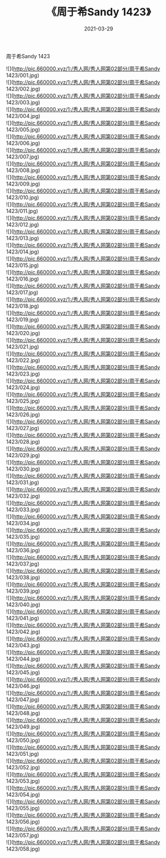 ﻿---
layout: post
title:  《周于希Sandy 1423》
date:   2021-03-29
img: http://pic.660000.xyz/1:/秀人网/秀人网第02部分/周于希Sandy 1423/000.jpg
categories: [美女, 清纯, 唯美]
---

周于希Sandy 1423

  ![](http://pic.660000.xyz/1:/秀人网/秀人网第02部分/周于希Sandy 1423/001.jpg) <br> ![](http://pic.660000.xyz/1:/秀人网/秀人网第02部分/周于希Sandy 1423/002.jpg) <br> ![](http://pic.660000.xyz/1:/秀人网/秀人网第02部分/周于希Sandy 1423/003.jpg) <br> ![](http://pic.660000.xyz/1:/秀人网/秀人网第02部分/周于希Sandy 1423/004.jpg) <br> ![](http://pic.660000.xyz/1:/秀人网/秀人网第02部分/周于希Sandy 1423/005.jpg) <br> ![](http://pic.660000.xyz/1:/秀人网/秀人网第02部分/周于希Sandy 1423/006.jpg) <br> ![](http://pic.660000.xyz/1:/秀人网/秀人网第02部分/周于希Sandy 1423/007.jpg) <br> ![](http://pic.660000.xyz/1:/秀人网/秀人网第02部分/周于希Sandy 1423/008.jpg) <br> ![](http://pic.660000.xyz/1:/秀人网/秀人网第02部分/周于希Sandy 1423/009.jpg) <br> ![](http://pic.660000.xyz/1:/秀人网/秀人网第02部分/周于希Sandy 1423/010.jpg) <br> ![](http://pic.660000.xyz/1:/秀人网/秀人网第02部分/周于希Sandy 1423/011.jpg) <br> ![](http://pic.660000.xyz/1:/秀人网/秀人网第02部分/周于希Sandy 1423/012.jpg) <br> ![](http://pic.660000.xyz/1:/秀人网/秀人网第02部分/周于希Sandy 1423/013.jpg) <br> ![](http://pic.660000.xyz/1:/秀人网/秀人网第02部分/周于希Sandy 1423/014.jpg) <br> ![](http://pic.660000.xyz/1:/秀人网/秀人网第02部分/周于希Sandy 1423/015.jpg) <br> ![](http://pic.660000.xyz/1:/秀人网/秀人网第02部分/周于希Sandy 1423/016.jpg) <br> ![](http://pic.660000.xyz/1:/秀人网/秀人网第02部分/周于希Sandy 1423/017.jpg) <br> ![](http://pic.660000.xyz/1:/秀人网/秀人网第02部分/周于希Sandy 1423/018.jpg) <br> ![](http://pic.660000.xyz/1:/秀人网/秀人网第02部分/周于希Sandy 1423/019.jpg) <br> ![](http://pic.660000.xyz/1:/秀人网/秀人网第02部分/周于希Sandy 1423/020.jpg) <br> ![](http://pic.660000.xyz/1:/秀人网/秀人网第02部分/周于希Sandy 1423/021.jpg) <br> ![](http://pic.660000.xyz/1:/秀人网/秀人网第02部分/周于希Sandy 1423/022.jpg) <br> ![](http://pic.660000.xyz/1:/秀人网/秀人网第02部分/周于希Sandy 1423/023.jpg) <br> ![](http://pic.660000.xyz/1:/秀人网/秀人网第02部分/周于希Sandy 1423/024.jpg) <br> ![](http://pic.660000.xyz/1:/秀人网/秀人网第02部分/周于希Sandy 1423/025.jpg) <br> ![](http://pic.660000.xyz/1:/秀人网/秀人网第02部分/周于希Sandy 1423/026.jpg) <br> ![](http://pic.660000.xyz/1:/秀人网/秀人网第02部分/周于希Sandy 1423/027.jpg) <br> ![](http://pic.660000.xyz/1:/秀人网/秀人网第02部分/周于希Sandy 1423/028.jpg) <br> ![](http://pic.660000.xyz/1:/秀人网/秀人网第02部分/周于希Sandy 1423/029.jpg) <br> ![](http://pic.660000.xyz/1:/秀人网/秀人网第02部分/周于希Sandy 1423/030.jpg) <br> ![](http://pic.660000.xyz/1:/秀人网/秀人网第02部分/周于希Sandy 1423/031.jpg) <br> ![](http://pic.660000.xyz/1:/秀人网/秀人网第02部分/周于希Sandy 1423/032.jpg) <br> ![](http://pic.660000.xyz/1:/秀人网/秀人网第02部分/周于希Sandy 1423/033.jpg) <br> ![](http://pic.660000.xyz/1:/秀人网/秀人网第02部分/周于希Sandy 1423/034.jpg) <br> ![](http://pic.660000.xyz/1:/秀人网/秀人网第02部分/周于希Sandy 1423/035.jpg) <br> ![](http://pic.660000.xyz/1:/秀人网/秀人网第02部分/周于希Sandy 1423/036.jpg) <br> ![](http://pic.660000.xyz/1:/秀人网/秀人网第02部分/周于希Sandy 1423/037.jpg) <br> ![](http://pic.660000.xyz/1:/秀人网/秀人网第02部分/周于希Sandy 1423/038.jpg) <br> ![](http://pic.660000.xyz/1:/秀人网/秀人网第02部分/周于希Sandy 1423/039.jpg) <br> ![](http://pic.660000.xyz/1:/秀人网/秀人网第02部分/周于希Sandy 1423/040.jpg) <br> ![](http://pic.660000.xyz/1:/秀人网/秀人网第02部分/周于希Sandy 1423/041.jpg) <br> ![](http://pic.660000.xyz/1:/秀人网/秀人网第02部分/周于希Sandy 1423/042.jpg) <br> ![](http://pic.660000.xyz/1:/秀人网/秀人网第02部分/周于希Sandy 1423/043.jpg) <br> ![](http://pic.660000.xyz/1:/秀人网/秀人网第02部分/周于希Sandy 1423/044.jpg) <br> ![](http://pic.660000.xyz/1:/秀人网/秀人网第02部分/周于希Sandy 1423/045.jpg) <br> ![](http://pic.660000.xyz/1:/秀人网/秀人网第02部分/周于希Sandy 1423/046.jpg) <br> ![](http://pic.660000.xyz/1:/秀人网/秀人网第02部分/周于希Sandy 1423/047.jpg) <br> ![](http://pic.660000.xyz/1:/秀人网/秀人网第02部分/周于希Sandy 1423/048.jpg) <br> ![](http://pic.660000.xyz/1:/秀人网/秀人网第02部分/周于希Sandy 1423/049.jpg) <br> ![](http://pic.660000.xyz/1:/秀人网/秀人网第02部分/周于希Sandy 1423/050.jpg) <br> ![](http://pic.660000.xyz/1:/秀人网/秀人网第02部分/周于希Sandy 1423/051.jpg) <br> ![](http://pic.660000.xyz/1:/秀人网/秀人网第02部分/周于希Sandy 1423/052.jpg) <br> ![](http://pic.660000.xyz/1:/秀人网/秀人网第02部分/周于希Sandy 1423/053.jpg) <br> ![](http://pic.660000.xyz/1:/秀人网/秀人网第02部分/周于希Sandy 1423/054.jpg) <br> ![](http://pic.660000.xyz/1:/秀人网/秀人网第02部分/周于希Sandy 1423/055.jpg) <br> ![](http://pic.660000.xyz/1:/秀人网/秀人网第02部分/周于希Sandy 1423/056.jpg) <br> ![](http://pic.660000.xyz/1:/秀人网/秀人网第02部分/周于希Sandy 1423/057.jpg) <br> ![](http://pic.660000.xyz/1:/秀人网/秀人网第02部分/周于希Sandy 1423/058.jpg) <br>